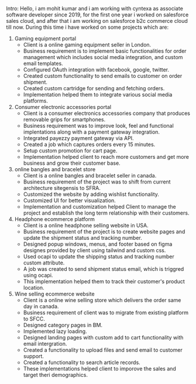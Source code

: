 Intro:
Hello, i am mohit kumar and i am working with cyntexa as associate software developer since 2019, for the first one year i worked on salesforce sales cloud, and after that i am working on salesforce b2c commerce cloud till now.
During this time i have worked on some projects which are:
1. Gaming equipment portal
	* Client is a online gaming equipment seller in London.
	* Business requirement is to implement basic functionalities for order management which includes social media integration, and custom email templates.
	* Configured OAuth integration with facebook, google, twitter.
	* Created custom functionality to send emails to customer on order shipment.
	* Created custom cartridge for sending and fetching orders.
	* Implementation helped them to integrate various social media platforms.
2. Consumer electronic accessories portal
	* Client is a consumer electronics accessories company that produces removable grips for smartphones.
	* Business requirement was to improve look, feel and functional implentations along with a payment gateway integration.
	* Integrated payezzy payment gateway via API.
	* Created a job which captures orders every 15 minutes.
	* Setup custom promotion for cart page.
	* Implementation helped client to reach more customers and get more business and grow their customer base.
3. online bangles and bracelet store
	* Client is a online bangles and bracelet seller in canada.
	* Business requirement of the project was to shift from current architecture sitegensis to SFRA.
	* Customized the website by adding wishlist functionality.
	* Customized UI for better visualization.
	* Implementation and customization helped Client to manage the project and establish the long term relationship with their customers.
4. Headphone ecommerce platform
	* Client is a online headphone selling website in USA.
	* Business requirement of the project is to create website pages and update the shipment status and tracking number.
	* Designed popup windows, menus, and footer based on figma designes provided by client using tailwind and custom css.
	* Used ocapi to update the shipping status and tracking number custom attribute.
	* A job was created to send shipment status email, which is triggred using ocapi.
	* This implementation helped them to track their customer's product location.
5. Wine selling ecommerce website
	* Client is a online wine selling store which delivers the order same day in canada.
	* Business requirement of client was to migrate from existing platform to SFCC.
	* Designed category pages in BM.
	* Implemented lazy loading.
	* Designed landing pages with custom add to cart functionality with email intergration.
	* Created a functionality to upload files and send email to customer support.
	* Created a functionality to search article records.
	* These implementations helped client to imporove the sales and target theri demographics.
